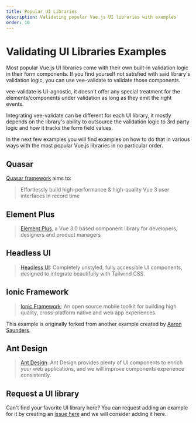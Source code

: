 ```yaml
---
title: Popular UI Libraries
description: Validating popular Vue.js UI libraries with examples
order: 10
---
```


# Validating UI Libraries Examples

Most popular Vue.js UI libraries come with their own built-in validation logic in their form components. If you find yourself not satisfied with said library's validation logic, you can use vee-validate to validate those components.

vee-validate is UI-agnostic, it doesn't offer any special treatment for the elements/components under validation as long as they emit the right events.

Integrating vee-validate can be different for each UI library, it mostly depends on the library's ability to outsource the validation logic to 3rd party logic and how it tracks the form field values.

In the next few examples you will find examples on how to do that in various ways with the most popular Vue.js libraries in no particular order.

## Quasar

[Quasar framework](https://next.quasar.dev/) aims to:

> Effortlessly build high-performance & high-quality Vue 3 user interfaces in record time

<code-sandbox id="vee-validate-v4-with-quasar-framework-1lx81" title="vee-validate quasar framework example"></code-sandbox>

## Element Plus

> [Element Plus](https://element-plus.org/#/en-US), a Vue 3.0 based component library for developers, designers and product managers

<code-sandbox id="stupefied-goldberg-8l0zi" title="vee-validate element plus example"></code-sandbox>

## Headless UI

> [Headless UI](https://headlessui.dev/): Completely unstyled, fully accessible UI components, designed to integrate beautifully with Tailwind CSS.

<code-sandbox id="vee-validate-headless-ui-example-9jz9h" title="vee-validate headless ui example"></code-sandbox>

## Ionic Framework

> [Ionic Framework](https://ionicframework.com/): An open source mobile toolkit for building high quality, cross-platform native and web app experiences.

This example is originally forked from another example created by [Aaron Saunders](https://twitter.com/aaronksaunders).

<code-sandbox id="vee-validate-ionic-example-yynyp" title="vee-validate ionic example"></code-sandbox>

## Ant Design

> [Ant Design](https://next.antdv.com/): Ant Design provides plenty of UI components to enrich your web applications, and we will improve components experience consistently.

<code-sandbox id="vee-validate-v4-with-antdesign-qjlbks" title="vee-validate Ant Design example"></code-sandbox>

## Request a UI library

Can't find your favorite UI library here? You can request adding an example for it by creating an [issue here](https://github.com/logaretm/vee-validate/issues/new/choose) and we will consider adding it here.

